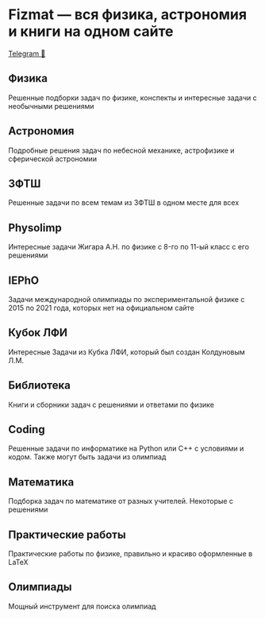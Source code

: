# Fizmat — вся физика, астрономия и книги на одном сайте
[Telegram 🔗](https://t.me/fizmatspace)

## Физика
Решенные подборки задач по физике, конспекты и интересные задачи с необычными решениями

## Астрономия
Подробные решения задач по небесной механике, астрофизике и сферической астрономии

## ЗФТШ
Решенные задачи по всем темам из ЗФТШ в одном месте для всех

## Physolimp
Интересные задачи Жигара А.Н. по физике c 8-го по 11-ый класс с его решениями

## IEPhO
Задачи международной олимпиады по экспериментальной физике с 2015 по 2021 года, которых нет на официальном сайте

## Кубок ЛФИ
Интересные Задачи из Кубка ЛФИ, который был создан Колдуновым Л.М.

## Библиотека
Книги и сборники задач с решениями и ответами по физике 

## Coding
Решенные задачи по информатике на Python или C++ c условиями и кодом. Также могут быть задачи из олимпиад

## Математика
Подборка задач по математике от разных учителей. Некоторые с решениями

## Практические работы
Практические работы по физике, правильно и красиво оформленные в LaTeX

## Олимпиады
Мощный инструмент для поиска олимпиад
